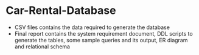 # Car-Rental-Database

- CSV files contains the data required to generate the database
- Final report contains the system requirement document, DDL scripts to generate the tables, some sample queries and its output, ER diagram and relational schema
